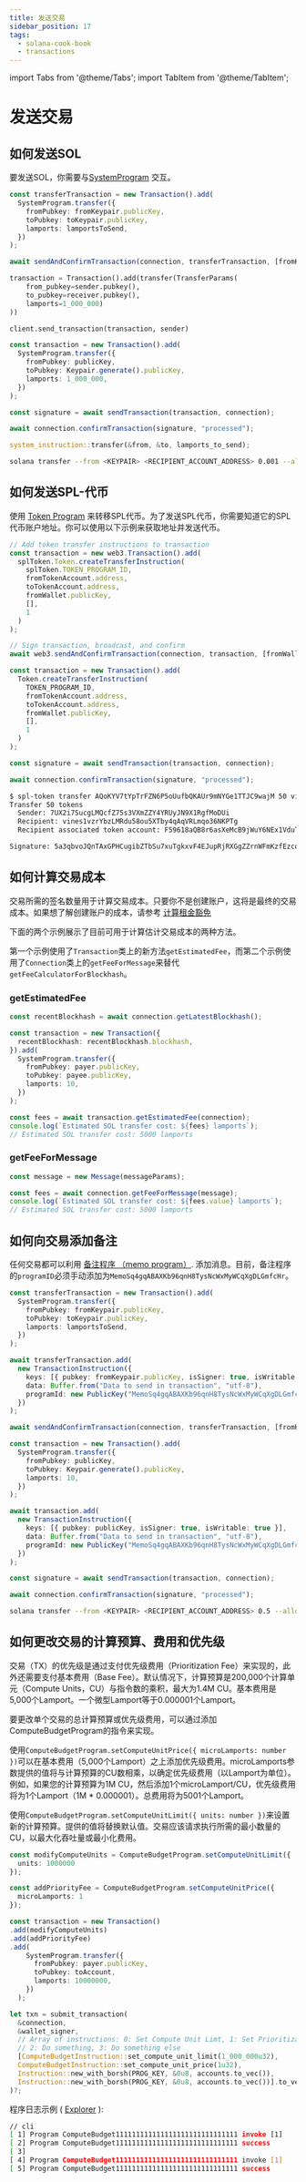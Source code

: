 ```yaml
---
title: 发送交易
sidebar_position: 17
tags:
  - solana-cook-book
  - transactions
---
```

import Tabs from '@theme/Tabs';
import TabItem from '@theme/TabItem';

# 发送交易

## 如何发送SOL

要发送SOL，你需要与[SystemProgram][1] 交互。

<Tabs>
<TabItem value="typescript" label="typescript">

```typescript
const transferTransaction = new Transaction().add(
  SystemProgram.transfer({
    fromPubkey: fromKeypair.publicKey,
    toPubkey: toKeypair.publicKey,
    lamports: lamportsToSend,
  })
);

await sendAndConfirmTransaction(connection, transferTransaction, [fromKeypair]);
```

</TabItem>
<TabItem value="py" label="Python">

```python
transaction = Transaction().add(transfer(TransferParams(
    from_pubkey=sender.pubkey(),
    to_pubkey=receiver.pubkey(),
    lamports=1_000_000)
))

client.send_transaction(transaction, sender)
```

</TabItem>
<TabItem value="wallet-adapter" label="wallet-adapter">

```ts
const transaction = new Transaction().add(
  SystemProgram.transfer({
    fromPubkey: publicKey,
    toPubkey: Keypair.generate().publicKey,
    lamports: 1_000_000,
  })
);

const signature = await sendTransaction(transaction, connection);

await connection.confirmTransaction(signature, "processed");
```

</TabItem>
<TabItem value="rust" label="rust">

```rust
system_instruction::transfer(&from, &to, lamports_to_send);
```

</TabItem>
<TabItem value="bash" label="bash">

```bash
solana transfer --from <KEYPAIR> <RECIPIENT_ACCOUNT_ADDRESS> 0.001 --allow-unfunded-recipient --url https://api.devnet.solana.com --fee-payer <KEYPAIR>
```

</TabItem>
</Tabs>

[1]: https://docs.solana.com/developing/runtime-facilities/programs#system-program

## 如何发送SPL-代币

使用 [Token Program][1] 来转移SPL代币。为了发送SPL代币，你需要知道它的SPL代币账户地址。你可以使用以下示例来获取地址并发送代币。

<Tabs>
<TabItem value="typescript" label="typescript">

```typescript
// Add token transfer instructions to transaction
const transaction = new web3.Transaction().add(
  splToken.Token.createTransferInstruction(
    splToken.TOKEN_PROGRAM_ID,
    fromTokenAccount.address,
    toTokenAccount.address,
    fromWallet.publicKey,
    [],
    1
  )
);

// Sign transaction, broadcast, and confirm
await web3.sendAndConfirmTransaction(connection, transaction, [fromWallet]);
```

</TabItem>
<TabItem value="wallet-adapter" label="wallet-adapter">

```ts
const transaction = new Transaction().add(
  Token.createTransferInstruction(
    TOKEN_PROGRAM_ID,
    fromTokenAccount.address,
    toTokenAccount.address,
    fromWallet.publicKey,
    [],
    1
  )
);

const signature = await sendTransaction(transaction, connection);

await connection.confirmTransaction(signature, "processed");
```

</TabItem>
<TabItem value="bash" label="bash">

```bash
$ spl-token transfer AQoKYV7tYpTrFZN6P5oUufbQKAUr9mNYGe1TTJC9wajM 50 vines1vzrYbzLMRdu58ou5XTby4qAqVRLmqo36NKPTg
Transfer 50 tokens
  Sender: 7UX2i7SucgLMQcfZ75s3VXmZZY4YRUyJN9X1RgfMoDUi
  Recipient: vines1vzrYbzLMRdu58ou5XTby4qAqVRLmqo36NKPTg
  Recipient associated token account: F59618aQB8r6asXeMcB9jWuY6NEx1VduT9yFo1GTi1ks

Signature: 5a3qbvoJQnTAxGPHCugibZTbSu7xuTgkxvF4EJupRjRXGgZZrnWFmKzfEzcqKF2ogCaF4QKVbAtuFx7xGwrDUcGd
```

</TabItem>
</Tabs>

[1]: https://spl.solana.com/token

## 如何计算交易成本

交易所需的签名数量用于计算交易成本。只要你不是创建账户，这将是最终的交易成本。如果想了解创建账户的成本，请参考 [计算租金豁免](./accounts.mdx#calculating-rent-exemption)

下面的两个示例展示了目前可用于计算估计交易成本的两种方法。

第一个示例使用了`Transaction`类上的新方法`getEstimatedFee`，而第二个示例使用了`Connection`类上的`getFeeForMessage`来替代`getFeeCalculatorForBlockhash`。

### getEstimatedFee


```typescript
const recentBlockhash = await connection.getLatestBlockhash();

const transaction = new Transaction({
  recentBlockhash: recentBlockhash.blockhash,
}).add(
  SystemProgram.transfer({
    fromPubkey: payer.publicKey,
    toPubkey: payee.publicKey,
    lamports: 10,
  })
);

const fees = await transaction.getEstimatedFee(connection);
console.log(`Estimated SOL transfer cost: ${fees} lamports`);
// Estimated SOL transfer cost: 5000 lamports

```


### getFeeForMessage

```typescript
const message = new Message(messageParams);

const fees = await connection.getFeeForMessage(message);
console.log(`Estimated SOL transfer cost: ${fees.value} lamports`);
// Estimated SOL transfer cost: 5000 lamports
```


## 如何向交易添加备注

任何交易都可以利用 [备注程序 （memo program）][2].
添加消息。目前，备注程序的`programID`必须手动添加为`MemoSq4gqABAXKb96qnH8TysNcWxMyWCqXgDLGmfcHr`。

<Tabs>
<TabItem value="typescript" label="typescript">

```typescript
const transferTransaction = new Transaction().add(
  SystemProgram.transfer({
    fromPubkey: fromKeypair.publicKey,
    toPubkey: toKeypair.publicKey,
    lamports: lamportsToSend,
  })
);

await transferTransaction.add(
  new TransactionInstruction({
    keys: [{ pubkey: fromKeypair.publicKey, isSigner: true, isWritable: true }],
    data: Buffer.from("Data to send in transaction", "utf-8"),
    programId: new PublicKey("MemoSq4gqABAXKb96qnH8TysNcWxMyWCqXgDLGmfcHr"),
  })
);

await sendAndConfirmTransaction(connection, transferTransaction, [fromKeypair]);
````

</TabItem>
<TabItem value="wallet-adapter" label="wallet-adapter">

```typescript
const transaction = new Transaction().add(
  SystemProgram.transfer({
    fromPubkey: publicKey,
    toPubkey: Keypair.generate().publicKey,
    lamports: 10,
  })
);

await transaction.add(
  new TransactionInstruction({
    keys: [{ pubkey: publicKey, isSigner: true, isWritable: true }],
    data: Buffer.from("Data to send in transaction", "utf-8"),
    programId: new PublicKey("MemoSq4gqABAXKb96qnH8TysNcWxMyWCqXgDLGmfcHr"),
  })
);

const signature = await sendTransaction(transaction, connection);

await connection.confirmTransaction(signature, "processed");
```

</TabItem>
<TabItem value="bash" label="bash">

```bash
solana transfer --from <KEYPAIR> <RECIPIENT_ACCOUNT_ADDRESS> 0.5 --allow-unfunded-recipient --url https://api.devnet.solana.com --fee-payer <KEYPAIR> --with-memo <MEMO>
```

</TabItem>
</Tabs>

## 如何更改交易的计算预算、费用和优先级

交易（TX）的优先级是通过支付优先级费用（Prioritization Fee）来实现的，此外还需要支付基本费用（Base Fee）。默认情况下，计算预算是200,000个计算单元（Compute Units，CU）与指令数的乘积，最大为1.4M CU。基本费用是5,000个Lamport。一个微型Lamport等于0.000001个Lamport。

要更改单个交易的总计算预算或优先级费用，可以通过添加ComputeBudgetProgram的指令来实现。

使用`ComputeBudgetProgram.setComputeUnitPrice({ microLamports: number })`可以在基本费用（5,000个Lamport）之上添加优先级费用。microLamports参数提供的值将与计算预算的CU数相乘，以确定优先级费用（以Lamport为单位）。例如，如果您的计算预算为1M CU，然后添加1个microLamport/CU，优先级费用将为1个Lamport（1M * 0.000001）。总费用将为5001个Lamport。

使用`ComputeBudgetProgram.setComputeUnitLimit({ units: number })`来设置新的计算预算。提供的值将替换默认值。交易应该请求执行所需的最小数量的CU，以最大化吞吐量或最小化费用。

<Tabs>
<TabItem value="typescript" label="typescript">

```typescript
const modifyComputeUnits = ComputeBudgetProgram.setComputeUnitLimit({
  units: 1000000
});

const addPriorityFee = ComputeBudgetProgram.setComputeUnitPrice({
  microLamports: 1
});

const transaction = new Transaction()
.add(modifyComputeUnits)
.add(addPriorityFee)
.add(
    SystemProgram.transfer({
      fromPubkey: payer.publicKey,
      toPubkey: toAccount,
      lamports: 10000000,
    })
  );

```

</TabItem>
<TabItem value="rust" label="rust">

```rust
let txn = submit_transaction(
  &connection,
  &wallet_signer,
  // Array of instructions: 0: Set Compute Unit Limt, 1: Set Prioritization Fee,
  // 2: Do something, 3: Do something else
  [ComputeBudgetInstruction::set_compute_unit_limit(1_000_000u32),
  ComputeBudgetInstruction::set_compute_unit_price(1u32),
  Instruction::new_with_borsh(PROG_KEY, &0u8, accounts.to_vec()),
  Instruction::new_with_borsh(PROG_KEY, &0u8, accounts.to_vec())].to_vec(),
)?;
```

</TabItem>
</Tabs>

程序日志示例 ( [Explorer](https://explorer.solana.com/tx/2mNPXeoy3kFxo12L8avsEoep65S4Ehvw2sheduDrAXbmmNJwTtXNmUrb5MM3s15eki2MWSQrwyKGAUQFZ9wAGo9K/) ):

```bash
// cli
[ 1] Program ComputeBudget111111111111111111111111111111 invoke [1]
[ 2] Program ComputeBudget111111111111111111111111111111 success
[ 3]
[ 4] Program ComputeBudget111111111111111111111111111111 invoke [1]
[ 5] Program ComputeBudget111111111111111111111111111111 success
```


[2]: https://spl.solana.com/memo
